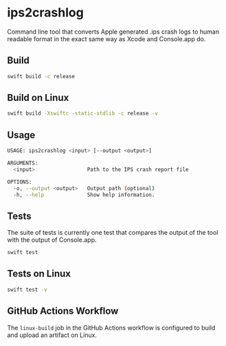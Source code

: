 # ips2crashlog

Command line tool that converts Apple generated .ips crash logs to human readable format in the exact same way as Xcode and Console.app do.

## Build

```bash
swift build -c release
```

## Build on Linux

```bash
swift build -Xswiftc -static-stdlib -c release -v
```

## Usage

```bash
USAGE: ips2crashlog <input> [--output <output>]

ARGUMENTS:
  <input>                 Path to the IPS crash report file

OPTIONS:
  -o, --output <output>   Output path (optional)
  -h, --help              Show help information.
```

## Tests

The suite of tests is currently one test that compares the output of the tool with the output of Console.app.

```bash
swift test
```

## Tests on Linux

```bash
swift test -v
```

## GitHub Actions Workflow

The `linux-build` job in the GitHub Actions workflow is configured to build and upload an artifact on Linux.

